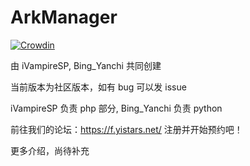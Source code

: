 # ArkManager
[![Crowdin](https://badges.crowdin.net/arkmanager/localized.svg)](https://crowdin.com/project/arkmanager)

由 iVampireSP, Bing_Yanchi 共同创建

当前版本为社区版本，如有 bug 可以发 issue

iVampireSP 负责 php 部分, Bing_Yanchi 负责 python


前往我们的论坛：https://f.yistars.net/ 注册并开始预约吧！

更多介绍，尚待补充
